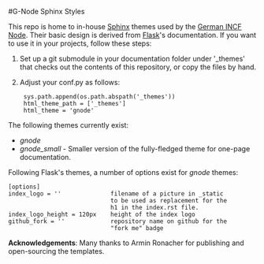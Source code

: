 #G-Node Sphinx Styles

This repo is home to in-house [Sphinx](http://sphinx.pocoo.org) themes used by the [German INCF Node](http://www.g-node.org). Their basic design is derived from [Flask](http://flask.pocoo.org)'s documentation. If you want to use it in your projects, follow these steps:

1. Set up a git submodule in your documentation folder under '_themes' that
   checks out the contents of this repository, or copy the files by hand.
   
2. Adjust your conf.py as follows:

        sys.path.append(os.path.abspath('_themes'))
        html_theme_path = ['_themes']
        html_theme = 'gnode'

The following themes currently exist:

- _gnode_
- _gnode_small_ - Smaller version of the fully-fledged theme for one-page documentation.

Following Flask's themes, a number of options exist for _gnode_ themes:

    [options]
    index_logo = ''              filename of a picture in _static
                                 to be used as replacement for the
                                 h1 in the index.rst file.
    index_logo_height = 120px    height of the index logo
    github_fork = ''             repository name on github for the
                                 "fork me" badge
                              
__Acknowledgements__: Many thanks to Armin Ronacher for publishing and open-sourcing the templates.